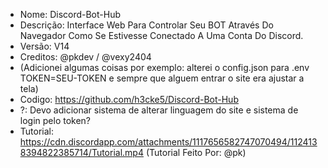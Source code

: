 - Nome: Discord-Bot-Hub
- Descrição: Interface Web Para Controlar Seu BOT Através Do Navegador Como Se Estivesse Conectado A Uma Conta Do Discord.
- Versão: V14
- Creditos: @pkdev / @vexy2404 
- (Adicionei algumas coisas por exemplo: alterei o config.json para .env TOKEN=SEU-TOKEN e sempre que alguem entrar o site era ajustar a tela)
- Codigo: https://github.com/h3cke5/Discord-Bot-Hub
- ?: Devo adicionar sistema de alterar linguagem do site e sistema de login pelo token?
- Tutorial: https://cdn.discordapp.com/attachments/1117656582747070494/1124138394822385714/Tutorial.mp4 (Tutorial Feito Por: @pk)
